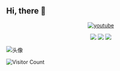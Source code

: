 ## Hi, there 🙋

<div id="title" align=center>

[![youtube](https://img.shields.io/badge/Video-YouTube-red)](https://www.youtube.com/@Oliver_hyl)

![](https://img.shields.io/badge/讨厌-打瞌睡-yellow) 
![](https://img.shields.io/badge/性格-开朗-red) 
![](https://img.shields.io/badge/爱好-拼好饭-red)

</div>

![头像](image/头像.jpg)

![Visitor Count](https://profile-counter.glitch.me/Mq-b/count.svg)

[github-sub-title:img]: https://readme-typing-svg.herokuapp.com?font=Segoe+Script&center=true&lines=mq白.
